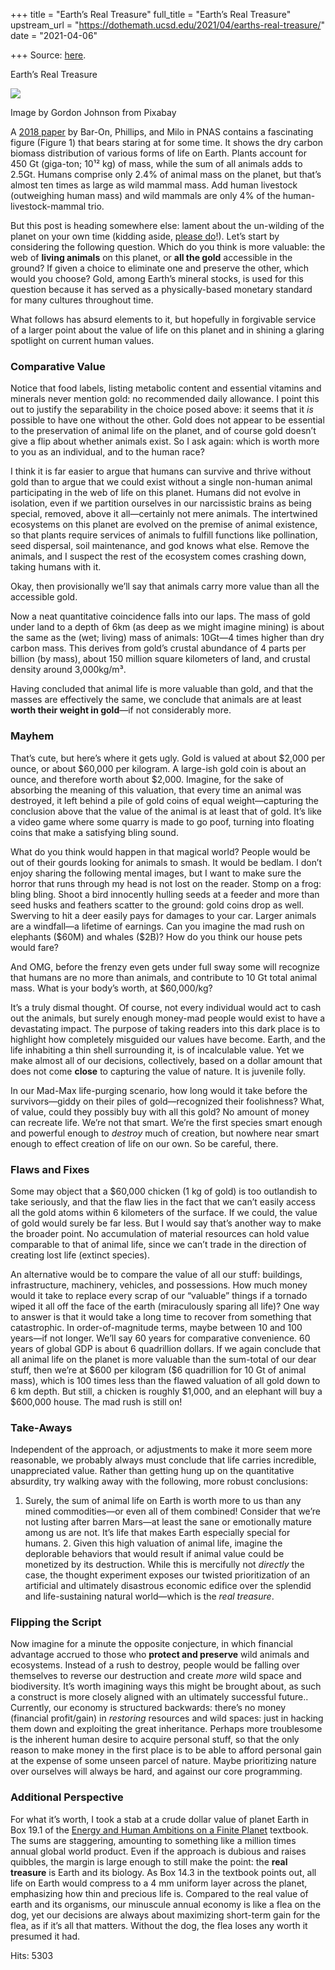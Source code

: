 +++
title = "Earth’s Real Treasure"
full_title = "Earth’s Real Treasure"
upstream_url = "https://dothemath.ucsd.edu/2021/04/earths-real-treasure/"
date = "2021-04-06"

+++
Source: [here](https://dothemath.ucsd.edu/2021/04/earths-real-treasure/).

Earth’s Real Treasure

[![](https://dothemath.ucsd.edu/wp-content/uploads/2021/04/gold-elephant-300x216.png)](https://dothemath.ucsd.edu/wp-content/uploads/2021/04/gold-elephant.png)

Image by Gordon Johnson from Pixabay

A [2018 paper](https://doi.org/10.1073/pnas.1711842115) by Bar-On, Phillips, and Milo in PNAS contains a fascinating figure (Figure 1) that bears staring at for some time. It shows the dry carbon biomass distribution of various forms of life on Earth. Plants account for 450 Gt (giga-ton; 10¹² kg) of mass, while the sum of all animals adds to 2.5Gt. Humans comprise only 2.4% of animal mass on the planet, but that’s almost ten times as large as wild mammal mass. Add human livestock (outweighing human mass) and wild mammals are only 4% of the human-livestock-mammal trio.

But this post is heading somewhere else: lament about the un-wilding of the planet on your own time (kidding aside, [please do](https://dothemath.ucsd.edu/2021/03/sir-david-nails-it/)!). Let’s start by considering the following question. Which do you think is more valuable: the web of **living animals** on this planet, or **all the gold** accessible in the ground? If given a choice to eliminate one and preserve the other, which would you choose? Gold, among Earth’s mineral stocks, is used for this question because it has served as a physically-based monetary standard for many cultures throughout time.

What follows has absurd elements to it, but hopefully in forgivable service of a larger point about the value of life on this planet and in shining a glaring spotlight on current human values.

### Comparative Value

Notice that food labels, listing metabolic content and essential vitamins and minerals never mention gold: no recommended daily allowance. I point this out to justify the separability in the choice posed above: it seems that it *is* possible to have one without the other. Gold does not appear to be essential to the preservation of animal life on the planet, and of course gold doesn’t give a flip about whether animals exist. So I ask again: which is worth more to you as an individual, and to the human race?

I think it is far easier to argue that humans can survive and thrive without gold than to argue that we could exist without a single non-human animal participating in the web of life on this planet. Humans did not evolve in isolation, even if we partition ourselves in our narcissistic brains as being special, removed, above it all—certainly not mere animals. The intertwined ecosystems on this planet are evolved on the premise of animal existence, so that plants require services of animals to fulfill functions like pollination, seed dispersal, soil maintenance, and god knows what else. Remove the animals, and I suspect the rest of the ecosystem comes crashing down, taking humans with it.

Okay, then provisionally we’ll say that animals carry more value than all the accessible gold.

Now a neat quantitative coincidence falls into our laps. The mass of gold under land to a depth of 6km (as deep as we might imagine mining) is about the same as the (wet; living) mass of animals: 10Gt—4 times higher than dry carbon mass. This derives from gold’s crustal abundance of 4 parts per billion (by mass), about 150 million square kilometers of land, and crustal density around 3,000kg/m³.

Having concluded that animal life is more valuable than gold, and that the masses are effectively the same, we conclude that animals are at least **worth their weight in gold**—if not considerably more.

### Mayhem

That’s cute, but here’s where it gets ugly. Gold is valued at about \$2,000 per ounce, or about \$60,000 per kilogram. A large-ish gold coin is about an ounce, and therefore worth about \$2,000. Imagine, for the sake of absorbing the meaning of this valuation, that every time an animal was destroyed, it left behind a pile of gold coins of equal weight—capturing the conclusion above that the value of the animal is at least that of gold. It’s like a video game where some quarry is made to go poof, turning into floating coins that make a satisfying bling sound.

What do you think would happen in that magical world? People would be out of their gourds looking for animals to smash. It would be bedlam. I don’t enjoy sharing the following mental images, but I want to make sure the horror that runs through my head is not lost on the reader. Stomp on a frog: bling bling. Shoot a bird innocently hulling seeds at a feeder and more than seed husks and feathers scatter to the ground: gold coins drop as well. Swerving to hit a deer easily pays for damages to your car. Larger animals are a windfall—a lifetime of earnings. Can you imagine the mad rush on elephants (\$60M) and whales (\$2B)? How do you think our house pets would fare?

And OMG, before the frenzy even gets under full sway some will recognize that humans are no more than animals, and contribute to 10 Gt total animal mass. What is your body’s worth, at \$60,000/kg?

It’s a truly dismal thought. Of course, not every individual would act to cash out the animals, but surely enough money-mad people would exist to have a devastating impact. The purpose of taking readers into this dark place is to highlight how completely misguided our values have become. Earth, and the life inhabiting a thin shell surrounding it, is of incalculable value. Yet we make almost all of our decisions, collectively, based on a dollar amount that does not come **close** to capturing the value of nature. It is juvenile folly.

In our Mad-Max life-purging scenario, how long would it take before the survivors—giddy on their piles of gold—recognized their foolishness? What, of value, could they possibly buy with all this gold? No amount of money can recreate life. We’re not that smart. We’re the first species smart enough and powerful enough to *destroy* much of creation, but nowhere near smart enough to effect creation of life on our own. So be careful, there.

### Flaws and Fixes

Some may object that a \$60,000 chicken (1 kg of gold) is too outlandish to take seriously, and that the flaw lies in the fact that we can’t easily access all the gold atoms within 6 kilometers of the surface. If we could, the value of gold would surely be far less. But I would say that’s another way to make the broader point. No accumulation of material resources can hold value comparable to that of animal life, since we can’t trade in the direction of creating lost life (extinct species).

An alternative would be to compare the value of all our stuff: buildings, infrastructure, machinery, vehicles, and possessions. How much money would it take to replace every scrap of our “valuable” things if a tornado wiped it all off the face of the earth (miraculously sparing all life)? One way to answer is that it would take a long time to recover from something that catastrophic. In order-of-magnitude terms, maybe between 10 and 100 years—if not longer. We’ll say 60 years for comparative convenience. 60 years of global GDP is about 6 quadrillion dollars. If we again conclude that all animal life on the planet is more valuable than the sum-total of our dear stuff, then we’re at \$600 per kilogram (\$6 quadrillion for 10 Gt of animal mass), which is 100 times less than the flawed valuation of all gold down to 6 km depth. But still, a chicken is roughly \$1,000, and an elephant will buy a \$600,000 house. The mad rush is still on!

### Take-Aways

Independent of the approach, or adjustments to make it more seem more reasonable, we probably always must conclude that life carries incredible, unappreciated value. Rather than getting hung up on the quantitative absurdity, try walking away with the following, more robust conclusions:

1.  Surely, the sum of animal life on Earth is worth more to us than any mined commodities—or even all of them combined! Consider that we’re not lusting after barren Mars—at least the sane or emotionally mature among us are not. It’s life that makes Earth especially special for humans. 2.  Given this high valuation of animal life, imagine the deplorable behaviors that would result if animal value could be monetized by its destruction. While this is mercifully not *directly* the case, the thought experiment exposes our twisted prioritization of an artificial and ultimately disastrous economic edifice over the splendid and life-sustaining natural world—which is the *real treasure*.

### Flipping the Script

Now imagine for a minute the opposite conjecture, in which financial advantage accrued to those who **protect and preserve** wild animals and ecosystems. Instead of a rush to destroy, people would be falling over themselves to reverse our destruction and create *more* wild space and biodiversity. It’s worth imagining ways this might be brought about, as such a construct is more closely aligned with an ultimately successful future.. Currently, our economy is structured backwards: there’s no money (financial profit/gain) in *restoring* resources and wild spaces: just in hacking them down and exploiting the great inheritance. Perhaps more troublesome is the inherent human desire to acquire personal stuff, so that the only reason to make money in the first place is to be able to afford personal gain at the expense of some unseen parcel of nature.
Maybe prioritizing nature over ourselves will always be hard, and against our core programming.

### Additional Perspective

For what it’s worth, I took a stab at a crude dollar value of planet Earth in Box 19.1 of the [Energy and Human Ambitions on a Finite Planet](https://escholarship.org/uc/energy_ambitions) textbook. The sums are staggering, amounting to something like a million times annual global world product. Even if the approach is dubious and raises quibbles, the margin is large enough to still make the point: the **real treasure** is Earth and its biology. As Box 14.3 in the textbook points out, all life on Earth would compress to a 4 mm uniform layer across the planet, emphasizing how thin and precious life is. Compared to the real value of earth and its organisms, our minuscule annual economy is like a flea on the dog, yet our decisions are always about maximizing short-term gain for the flea, as if it’s all that matters. Without the dog, the flea loses any worth it presumed it had.

Hits: 5303

[](https://www.addtoany.com/add_to/facebook?linkurl=https%3A%2F%2Fdothemath.ucsd.edu%2F2021%2F04%2Fearths-real-treasure%2F&linkname=Earth%E2%80%99s%20Real%20Treasure "Facebook")[](https://www.addtoany.com/add_to/twitter?linkurl=https%3A%2F%2Fdothemath.ucsd.edu%2F2021%2F04%2Fearths-real-treasure%2F&linkname=Earth%E2%80%99s%20Real%20Treasure "Twitter")[](https://www.addtoany.com/add_to/email?linkurl=https%3A%2F%2Fdothemath.ucsd.edu%2F2021%2F04%2Fearths-real-treasure%2F&linkname=Earth%E2%80%99s%20Real%20Treasure "Email")[](https://www.addtoany.com/share)
